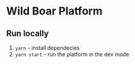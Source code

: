# Wild Boar Platform

## Run locally
1. `yarn` - install dependecies
2. `yarn start` - run the platform in the dev mode